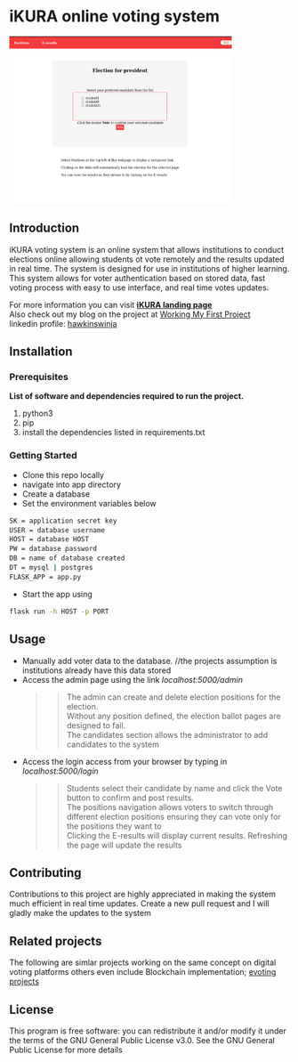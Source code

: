 # iKURA online voting system
<img src="/images/ballot.png" alt="iKURA" width="400" height="300">

## Introduction

iKURA voting system is an online system that allows institutions to conduct elections online allowing students ot vote remotely and the results updated in real time. The system is designed for use in institutions of higher learning. 
This system allows for voter authentication based on stored data, fast voting process with easy to use interface, and real time votes updates.

For more information you can visit [**iKURA landing page**](https://hawkinswinja.github.io/evoting)<br>
Also check out my blog on the project at [Working My First Project](https://www.linkedin.com/pulse/working-my-first-project-gilbert-winja)<br>
linkedin profile: [hawkinswinja](https://linkedin.com/in/hawkinswinja/)

## Installation
### Prerequisites

**List of software and dependencies required to run the project.**
1. python3
2. pip
3. install the dependencies listed in requirements.txt

### Getting Started
* Clone this repo locally
* navigate into app directory
* Create a database
* Set the environment variables below
```bash
SK = application secret key
USER = database username
HOST = database HOST
PW = database password
DB = name of database created
DT = mysql | postgres
FLASK_APP = app.py
```
* Start the app using
```bash
flask run -h HOST -p PORT
```

## Usage

* Manually add voter data to the database. //the projects assumption is institutions already have this data stored
* Access the admin page using the link _localhost:5000/admin_
    >> The admin can create and delete election positions for the election.<br> Without any position defined, the election ballot pages are designed to fail. <br>The candidates section allows the administrator to add candidates to the system
* Access the login access from your browser by typing in _localhost:5000/login_
    >> Students select their candidate by name and click the Vote button to confirm and post results. <br>
    >> The positions navigation allows voters to switch through different election positions ensuring they can vote only for the positions they want to<br>
    >> Clicking the E-results will display current results. Refreshing the page will update the results

## Contributing

Contributions to this project are highly appreciated in making the system much efficient in real time updates.
Create a new pull request and I will gladly make the updates to the system

## Related projects

The following are simlar projects working on the same concept on digital voting platforms others even include Blockchain implementation; [evoting projects](https://github.com/topics/e-voting)

## License

This program is free software: you can redistribute it and/or modify it under the terms of the GNU General Public License v3.0.
See the GNU General Public License for more details
